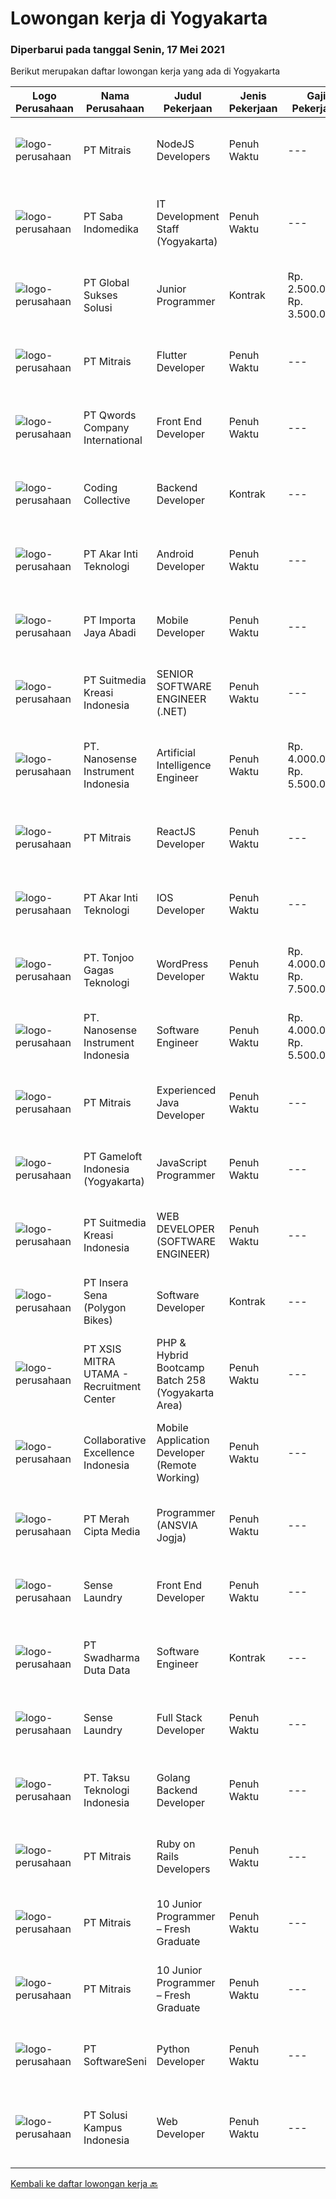 
  # Lowongan kerja di Yogyakarta

  ### Diperbarui pada tanggal Senin, 17 Mei 2021

  Berikut merupakan daftar lowongan kerja yang ada di Yogyakarta

  |Logo Perusahaan | Nama Perusahaan | Judul Pekerjaan | Jenis Pekerjaan | Gaji Pekerjaan | Lokasi | Deskripsi | Tanggal diunggah | Pranala |
  | -------------- | --------------- | --------------- | --------- | --------- | -------------- | ------- | ----------- | ----------- |
  |![logo-perusahaan](https://image-service-cdn.seek.com.au/873c75fc9ed6df00967320d343e4e2a794129d8b/ee4dce1061f3f616224767ad58cb2fc751b8d2dc)|PT Mitrais|NodeJS Developers|Penuh Waktu|---|Yogyakarta|Build your Career with Mitrais! We're urgently looking for experienced NodeJS Developers to be part of our team for an immediate start.Our client is a...|Minggu, 16 Mei 2021|https://www.jobstreet.co.id/id/job/nodejs-developers-3529906?token=0~5cea45a5-eb80-40e9-9f11-9386db5ece64&sectionRank=1&jobId=jobstreet-id-job-3529906|
|![logo-perusahaan](https://image-service-cdn.seek.com.au/fdb6bfb9de62085c7b1391ca93b5c71652e9bf19/ee4dce1061f3f616224767ad58cb2fc751b8d2dc)|PT Saba Indomedika|IT Development Staff (Yogyakarta)|Penuh Waktu|---|Yogyakarta|Deskripsi Pekerjaan Membuat program untuk kebutuhan perusahaan khususnya aplikasi Finance Memformulasikan spesifikasi program dan basic prototypes...|Jumat, 14 Mei 2021|https://www.jobstreet.co.id/id/job/it-development-staff-yogyakarta-3519800?token=0~5cea45a5-eb80-40e9-9f11-9386db5ece64&sectionRank=2&jobId=jobstreet-id-job-3519800|
|![logo-perusahaan](https://image-service-cdn.seek.com.au/f494db2ac8c7d08350bf47fb863706a2c8511c12/ee4dce1061f3f616224767ad58cb2fc751b8d2dc)|PT Global Sukses Solusi|Junior Programmer|Kontrak|Rp. 2.500.000-Rp. 3.500.000|Yogyakarta|Job Summary Our junior programmer will develop and maintain custom modifications to ERP's core system. Develop and maintain data integration and...|Jumat, 14 Mei 2021|https://www.jobstreet.co.id/id/job/junior-programmer-3520064?token=0~5cea45a5-eb80-40e9-9f11-9386db5ece64&sectionRank=3&jobId=jobstreet-id-job-3520064|
|![logo-perusahaan](https://image-service-cdn.seek.com.au/873c75fc9ed6df00967320d343e4e2a794129d8b/ee4dce1061f3f616224767ad58cb2fc751b8d2dc)|PT Mitrais|Flutter Developer|Penuh Waktu|---|Yogyakarta|Build your Career with Mitrais !  We're looking for experienced Flutter Developer to be part of our team. What will you be doing?  Liase with...|Minggu, 16 Mei 2021|https://www.jobstreet.co.id/id/job/flutter-developer-3529904?token=0~5cea45a5-eb80-40e9-9f11-9386db5ece64&sectionRank=4&jobId=jobstreet-id-job-3529904|
|![logo-perusahaan](https://image-service-cdn.seek.com.au/02ae4ee06f8a1b6d01973c4872b842be2dbe8ada/ee4dce1061f3f616224767ad58cb2fc751b8d2dc)|PT Qwords Company International|Front End Developer|Penuh Waktu|---|Sleman|Job Description Participate in the entire application life cycle, focusing on coding and debugging Write clean code to develop responsive web design...|Sabtu, 15 Mei 2021|https://www.jobstreet.co.id/id/job/front-end-developer-3520833?token=0~5cea45a5-eb80-40e9-9f11-9386db5ece64&sectionRank=5&jobId=jobstreet-id-job-3520833|
|![logo-perusahaan](https://image-service-cdn.seek.com.au/173d90a4796b9060b32d48ba09d1cc3a5bacc8b1/ee4dce1061f3f616224767ad58cb2fc751b8d2dc)|Coding Collective|Backend Developer|Kontrak|---|Yogyakarta|Requirements: Engineering wisdom equivalent to 2 years of experiences. Willing to work in Yogyakarta. Excellent English communication skills....|Minggu, 16 Mei 2021|https://www.jobstreet.co.id/id/job/backend-developer-3526917?token=0~5cea45a5-eb80-40e9-9f11-9386db5ece64&sectionRank=6&jobId=jobstreet-id-job-3526917|
|![logo-perusahaan](https://image-service-cdn.seek.com.au/6ed27c5a0749f59da0f74ccdcd8e2e531791ab83/ee4dce1061f3f616224767ad58cb2fc751b8d2dc)|PT Akar Inti Teknologi|Android Developer|Penuh Waktu|---|Yogyakarta|Job BriefWe are searching for a talented Android Developer to design, build, and maintain novel apps that meet the needs of our target audience. Your...|Sabtu, 15 Mei 2021|https://www.jobstreet.co.id/id/job/android-developer-3525974?token=0~5cea45a5-eb80-40e9-9f11-9386db5ece64&sectionRank=7&jobId=jobstreet-id-job-3525974|
|![logo-perusahaan](https://image-service-cdn.seek.com.au/8da884097676819ec9d3cea3471c9f7c26c0672c/ee4dce1061f3f616224767ad58cb2fc751b8d2dc)|PT Importa Jaya Abadi|Mobile Developer|Penuh Waktu|---|Yogyakarta|Mobile DeveloperHO Jogjakarta The Team You will be joining our IT division, which is in charge of digitization - system development, infrastructure...|Sabtu, 15 Mei 2021|https://www.jobstreet.co.id/id/job/mobile-developer-3525496?token=0~5cea45a5-eb80-40e9-9f11-9386db5ece64&sectionRank=8&jobId=jobstreet-id-job-3525496|
|![logo-perusahaan](https://image-service-cdn.seek.com.au/d1d6d9e7af7147dee7b7111b97e67641fcf252e0/ee4dce1061f3f616224767ad58cb2fc751b8d2dc)|PT Suitmedia Kreasi Indonesia|SENIOR SOFTWARE ENGINEER (.NET)|Penuh Waktu|---|Yogyakarta|Role You will develop and deliver high-quality web and mobile apps. Responsibilities Supervise junior software engineers to achieve project...|Minggu, 16 Mei 2021|https://www.jobstreet.co.id/id/job/senior-software-engineer-net-3524796?token=0~5cea45a5-eb80-40e9-9f11-9386db5ece64&sectionRank=9&jobId=jobstreet-id-job-3524796|
|![logo-perusahaan](https://image-service-cdn.seek.com.au/67567343348f4097c33cbda8e068a1010495e2e5/ee4dce1061f3f616224767ad58cb2fc751b8d2dc)|PT. Nanosense Instrument Indonesia|Artificial Intelligence Engineer|Penuh Waktu|Rp. 4.000.000-Rp. 5.500.000|Sleman|Your Role :• Solving complex problems using data-driven approach• Building predictive models and machine learning algorithms• Verifying and deploying...|Sabtu, 15 Mei 2021|https://www.jobstreet.co.id/id/job/artificial-intelligence-engineer-3525298?token=0~5cea45a5-eb80-40e9-9f11-9386db5ece64&sectionRank=10&jobId=jobstreet-id-job-3525298|
|![logo-perusahaan](https://image-service-cdn.seek.com.au/873c75fc9ed6df00967320d343e4e2a794129d8b/ee4dce1061f3f616224767ad58cb2fc751b8d2dc)|PT Mitrais|ReactJS Developer|Penuh Waktu|---|Yogyakarta|We're urgently looking for experienced ReactJS Developers to be part of our team for an immediate start.Our client is a consultancy focused company...|Sabtu, 15 Mei 2021|https://www.jobstreet.co.id/id/job/reactjs-developer-3521433?token=0~5cea45a5-eb80-40e9-9f11-9386db5ece64&sectionRank=11&jobId=jobstreet-id-job-3521433|
|![logo-perusahaan](https://image-service-cdn.seek.com.au/6ed27c5a0749f59da0f74ccdcd8e2e531791ab83/ee4dce1061f3f616224767ad58cb2fc751b8d2dc)|PT Akar Inti Teknologi|IOS Developer|Penuh Waktu|---|Yogyakarta|Job BriefWe are looking to hire a talented iOS Developer to design, build, and maintain the next generation of iOS applications. Your primary focus...|Sabtu, 15 Mei 2021|https://www.jobstreet.co.id/id/job/ios-developer-3525982?token=0~5cea45a5-eb80-40e9-9f11-9386db5ece64&sectionRank=12&jobId=jobstreet-id-job-3525982|
|![logo-perusahaan](https://image-service-cdn.seek.com.au/c6ad1d27857e502dc732d11d8b7c45c77d785252/ee4dce1061f3f616224767ad58cb2fc751b8d2dc)|PT. Tonjoo Gagas Teknologi|WordPress Developer|Penuh Waktu|Rp. 4.000.000-Rp. 7.500.000|Sleman|Mengerjakan kustom website Wordpress Terlibat project skala nasional dan international Benefit: Gaji negotiable (sesuai skill dan pengalaman) BPJS...|Sabtu, 15 Mei 2021|https://www.jobstreet.co.id/id/job/wordpress-developer-3526134?token=0~5cea45a5-eb80-40e9-9f11-9386db5ece64&sectionRank=13&jobId=jobstreet-id-job-3526134|
|![logo-perusahaan](https://image-service-cdn.seek.com.au/67567343348f4097c33cbda8e068a1010495e2e5/ee4dce1061f3f616224767ad58cb2fc751b8d2dc)|PT. Nanosense Instrument Indonesia|Software Engineer|Penuh Waktu|Rp. 4.000.000-Rp. 5.500.000|Sleman|Your Role :• Creating positive and negative test cases and subsequently building desktop apps• Reporting the test result upon every product release...|Sabtu, 15 Mei 2021|https://www.jobstreet.co.id/id/job/software-engineer-3525300?token=0~5cea45a5-eb80-40e9-9f11-9386db5ece64&sectionRank=14&jobId=jobstreet-id-job-3525300|
|![logo-perusahaan](https://image-service-cdn.seek.com.au/873c75fc9ed6df00967320d343e4e2a794129d8b/ee4dce1061f3f616224767ad58cb2fc751b8d2dc)|PT Mitrais|Experienced Java Developer|Penuh Waktu|---|Yogyakarta|Build your Career with Mitrais!  We have clients who are urgently looking for Experienced Java developers for an immediate start. What will you be...|Minggu, 16 Mei 2021|https://www.jobstreet.co.id/id/job/experienced-java-developer-3529905?token=0~5cea45a5-eb80-40e9-9f11-9386db5ece64&sectionRank=15&jobId=jobstreet-id-job-3529905|
|![logo-perusahaan](https://image-service-cdn.seek.com.au/8f328a1bb03421cf2ffd86eeb82d762e23d76901/ee4dce1061f3f616224767ad58cb2fc751b8d2dc)|PT Gameloft Indonesia (Yogyakarta)|JavaScript Programmer|Penuh Waktu|---|Sleman|Under the supervision of APAC Lead and Programmer Division Lead, the JavaScript Programmer is expected to do research, propose solutions, implement...|Jumat, 14 Mei 2021|https://www.jobstreet.co.id/id/job/javascript-programmer-3520350?token=0~5cea45a5-eb80-40e9-9f11-9386db5ece64&sectionRank=16&jobId=jobstreet-id-job-3520350|
|![logo-perusahaan](https://image-service-cdn.seek.com.au/a5c9031380eb08bdce605f2fa1a6e5e724a6def0/ee4dce1061f3f616224767ad58cb2fc751b8d2dc)|PT Suitmedia Kreasi Indonesia|WEB DEVELOPER (SOFTWARE ENGINEER)|Penuh Waktu|---|Yogyakarta|Role: You will develop and deliver high-quality web and mobile apps Responsibilities: Develop backend system of web and mobile applications. Deliver...|Minggu, 16 Mei 2021|https://www.jobstreet.co.id/id/job/web-developer-software-engineer-3524804?token=0~5cea45a5-eb80-40e9-9f11-9386db5ece64&sectionRank=17&jobId=jobstreet-id-job-3524804|
|![logo-perusahaan](https://image-service-cdn.seek.com.au/e134f877e8411c1d4575b203b6c853ac6c11f887/ee4dce1061f3f616224767ad58cb2fc751b8d2dc)|PT Insera Sena (Polygon Bikes)|Software Developer|Kontrak|---|Yogyakarta|We always focused on end-to-end experience of our customer and as a Software Developer you will get a chance to help and bring joy to millions of...|Rabu, 12 Mei 2021|https://www.jobstreet.co.id/id/job/software-developer-3517582?token=0~5cea45a5-eb80-40e9-9f11-9386db5ece64&sectionRank=18&jobId=jobstreet-id-job-3517582|
|![logo-perusahaan](https://image-service-cdn.seek.com.au/fa12dd378bd230f83b9ccd636b4121ebbb347455/ee4dce1061f3f616224767ad58cb2fc751b8d2dc)|PT XSIS MITRA UTAMA - Recruitment Center|PHP & Hybrid Bootcamp Batch 258 (Yogyakarta Area)|Penuh Waktu|---|Yogyakarta|If you have intense intellectual curiosity, self-motivated and proactive, you’ll enjoy working every day on our Engineering team. Submit your resume...|Kamis, 13 Mei 2021|https://www.jobstreet.co.id/id/job/php-hybrid-bootcamp-batch-258-yogyakarta-area-3523311?token=0~5cea45a5-eb80-40e9-9f11-9386db5ece64&sectionRank=19&jobId=jobstreet-id-job-3523311|
|![logo-perusahaan](https://image-service-cdn.seek.com.au/00c268b58ba99fc65b0b0108dd8e2d7068acfb74/ee4dce1061f3f616224767ad58cb2fc751b8d2dc)|Collaborative Excellence Indonesia|Mobile Application Developer (Remote Working)|Penuh Waktu|---|Yogyakarta|Responsibilities: Capable of understanding and delivering development according to plan Understanding software development lifecycle, solution,...|Kamis, 13 Mei 2021|https://www.jobstreet.co.id/id/job/mobile-application-developer-remote-working-3524195?token=0~5cea45a5-eb80-40e9-9f11-9386db5ece64&sectionRank=20&jobId=jobstreet-id-job-3524195|
|![logo-perusahaan](https://image-service-cdn.seek.com.au/e1dd4270f52ae8e7b91b7ebc9c6012883f212cfe/ee4dce1061f3f616224767ad58cb2fc751b8d2dc)|PT Merah Cipta Media|Programmer (ANSVIA Jogja)|Penuh Waktu|---|Yogyakarta|Bachelor Degree from Computer Science, Information Technology, or other related majors Minimal 2 years’ experience as a web programmer ( JAVA )...|Jumat, 14 Mei 2021|https://www.jobstreet.co.id/id/job/programmer-ansvia-jogja-3524807?token=0~5cea45a5-eb80-40e9-9f11-9386db5ece64&sectionRank=21&jobId=jobstreet-id-job-3524807|
|![logo-perusahaan](https://image-service-cdn.seek.com.au/7ec40d4ffaeb448a1f3bb82d3d48e90b8c990103/ee4dce1061f3f616224767ad58cb2fc751b8d2dc)|Sense Laundry|Front End Developer|Penuh Waktu|---|Yogyakarta|Job Descriptions: Responsible for designing, developing, testing, and debugging responsive web and mobile applications for the company. Build reusable...|Rabu, 12 Mei 2021|https://www.jobstreet.co.id/id/job/front-end-developer-3529494?token=0~5cea45a5-eb80-40e9-9f11-9386db5ece64&sectionRank=22&jobId=jobstreet-id-job-3529494|
|![logo-perusahaan](https://image-service-cdn.seek.com.au/c9726dd48637f2122e69fa4f05bdeddb6166e3b5/ee4dce1061f3f616224767ad58cb2fc751b8d2dc)|PT Swadharma Duta Data|Software Engineer|Kontrak|---|Yogyakarta|Back End Developer Memahami konsep pengembangan aplikasi Memahami konsep Microservices Architeccture Memiliki skill Java Spring Boot, Net Core, Go,...|Kamis, 13 Mei 2021|https://www.jobstreet.co.id/id/job/software-engineer-3518712?token=0~5cea45a5-eb80-40e9-9f11-9386db5ece64&sectionRank=23&jobId=jobstreet-id-job-3518712|
|![logo-perusahaan](https://image-service-cdn.seek.com.au/7ec40d4ffaeb448a1f3bb82d3d48e90b8c990103/ee4dce1061f3f616224767ad58cb2fc751b8d2dc)|Sense Laundry|Full Stack Developer|Penuh Waktu|---|Yogyakarta|Job Descriptions: Work as part of a team developing applications and services using Agile development methods. Contribute to team and organizational...|Rabu, 12 Mei 2021|https://www.jobstreet.co.id/id/job/full-stack-developer-3529510?token=0~5cea45a5-eb80-40e9-9f11-9386db5ece64&sectionRank=24&jobId=jobstreet-id-job-3529510|
|![logo-perusahaan](https://image-service-cdn.seek.com.au/cdad7eadbef6a47d2c5b4d08a7c1b9886e8f7f8f/ee4dce1061f3f616224767ad58cb2fc751b8d2dc)|PT. Taksu Teknologi Indonesia|Golang Backend Developer|Penuh Waktu|---|Yogyakarta|Join Our Team, we are Hiring! If you call yourself a Golang Backend Developer, maybe you are the one! We’re looking for.A Dedicated also dynamic youth...|Rabu, 12 Mei 2021|https://www.jobstreet.co.id/id/job/golang-backend-developer-3517976?token=0~5cea45a5-eb80-40e9-9f11-9386db5ece64&sectionRank=25&jobId=jobstreet-id-job-3517976|
|![logo-perusahaan](https://image-service-cdn.seek.com.au/873c75fc9ed6df00967320d343e4e2a794129d8b/ee4dce1061f3f616224767ad58cb2fc751b8d2dc)|PT Mitrais|Ruby on Rails Developers|Penuh Waktu|---|Yogyakarta|Build your Career with Mitrais ! We're urgently looking for experienced Ruby On Rails  Developers to be part of our team for an immediate...|Rabu, 12 Mei 2021|https://www.jobstreet.co.id/id/job/ruby-on-rails-developers-3529360?token=0~5cea45a5-eb80-40e9-9f11-9386db5ece64&sectionRank=26&jobId=jobstreet-id-job-3529360|
|![logo-perusahaan](https://image-service-cdn.seek.com.au/873c75fc9ed6df00967320d343e4e2a794129d8b/ee4dce1061f3f616224767ad58cb2fc751b8d2dc)|PT Mitrais|10 Junior Programmer – Fresh Graduate|Penuh Waktu|---|Yogyakarta|Mitrais is looking for talented fresh graduates to join our dynamic technology teams. Joinour pack as a Junior Programmer The moment you join Mitrais,...|Rabu, 12 Mei 2021|https://www.jobstreet.co.id/id/job/10-junior-programmer-fresh-graduate-3529366?token=0~5cea45a5-eb80-40e9-9f11-9386db5ece64&sectionRank=27&jobId=jobstreet-id-job-3529366|
|![logo-perusahaan](https://image-service-cdn.seek.com.au/873c75fc9ed6df00967320d343e4e2a794129d8b/ee4dce1061f3f616224767ad58cb2fc751b8d2dc)|PT Mitrais|10 Junior Programmer – Fresh Graduate|Penuh Waktu|---|Yogyakarta|Mitrais is looking for talented fresh graduates to join our dynamic technology teams. Joinour pack as a Junior Programmer The moment you join Mitrais,...|Selasa, 11 Mei 2021|https://www.jobstreet.co.id/id/job/10-junior-programmer-fresh-graduate-3528708?token=0~5cea45a5-eb80-40e9-9f11-9386db5ece64&sectionRank=28&jobId=jobstreet-id-job-3528708|
|![logo-perusahaan](https://image-service-cdn.seek.com.au/c05a3e3e627c08dd9cbb310c1a48f4a5a42787b6/ee4dce1061f3f616224767ad58cb2fc751b8d2dc)|PT SoftwareSeni|Python Developer|Penuh Waktu|---|Yogyakarta|SoftwareSeni is a Software Development Company based in Yogyakarta &amp; Australia. We love solving tough problems – from user experience to design...|Rabu, 12 Mei 2021|https://www.jobstreet.co.id/id/job/python-developer-3522197?token=0~5cea45a5-eb80-40e9-9f11-9386db5ece64&sectionRank=29&jobId=jobstreet-id-job-3522197|
|![logo-perusahaan](https://image-service-cdn.seek.com.au/1ff54ad07e333b08254add870fa9bf33ae72a7ff/ee4dce1061f3f616224767ad58cb2fc751b8d2dc)|PT Solusi Kampus Indonesia|Web Developer|Penuh Waktu|---|Yogyakarta|Candidate must possess at least Diploma, Bachelor's Degree in Engineering (Computer/Telecommunication), Computer Science/Information Technology or...|Rabu, 12 Mei 2021|https://www.jobstreet.co.id/id/job/web-developer-3522338?token=0~5cea45a5-eb80-40e9-9f11-9386db5ece64&sectionRank=30&jobId=jobstreet-id-job-3522338|


  [Kembali ke daftar lowongan kerja 🔙](../README.md#daftar-lowongan-kerja)
  